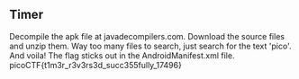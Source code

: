## Timer

Decompile the apk file at javadecompilers.com.
Download the source files and unzip them.
Way too many files to search, just search for the text 'pico'. 
And voila! The flag sticks out in the AndroidManifest.xml file.
picoCTF{t1m3r_r3v3rs3d_succ355fully_17496}
